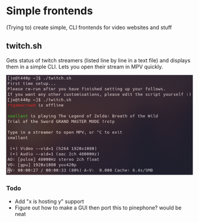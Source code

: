 # Simple frontends
(Trying to) create simple, CLI frontends for video websites and stuff

## twitch.sh

Gets status of twitch streamers (listed line by line in a text file) and displays them in a simple CLI. Lets you open their stream in MPV quickly.

![](https://raw.githubusercontent.com/j0lol/simplefrontends/main/twitchscreenshot.png)

### Todo
- Add "x is hosting y" support
- Figure out how to make a GUI then port this to pinephone? would be neat

